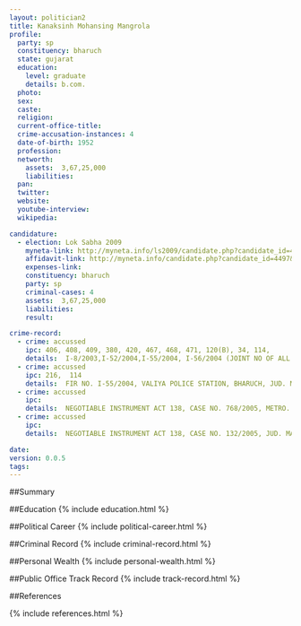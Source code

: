 ```yaml
---
layout: politician2
title: Kanaksinh Mohansing Mangrola
profile: 
  party: sp
  constituency: bharuch
  state: gujarat
  education: 
    level: graduate
    details: b.com.
  photo: 
  sex: 
  caste: 
  religion: 
  current-office-title: 
  crime-accusation-instances: 4
  date-of-birth: 1952
  profession: 
  networth: 
    assets:  3,67,25,000
    liabilities: 
  pan: 
  twitter: 
  website: 
  youtube-interview: 
  wikipedia: 

candidature: 
  - election: Lok Sabha 2009
    myneta-link: http://myneta.info/ls2009/candidate.php?candidate_id=4497
    affidavit-link: http://myneta.info/candidate.php?candidate_id=4497&scan=original
    expenses-link: 
    constituency: bharuch 
    party: sp
    criminal-cases: 4
    assets:  3,67,25,000
    liabilities: 
    result:  

crime-record: 
  - crime: accussed
    ipc: 406, 408, 409, 380, 420, 467, 468, 471, 120(B), 34, 114,
    details:  I-8/2003,I-52/2004,I-55/2004, I-56/2004 (JOINT NO OF ALL CASE 1887/2003). STAY GIVEN BY GUJARAT HIGH COURT   
  - crime: accussed
    ipc: 216,  114
    details:  FIR NO. I-55/2004, VALIYA POLICE STATION, BHARUCH, JUD. MAG., VALIYA, CASE NO. 1517/2004, 02/09/2008  
  - crime: accussed
    ipc: 
    details:  NEGOTIABLE INSTRUMENT ACT 138, CASE NO. 768/2005, METRO. MAG. DELHI.   
  - crime: accussed
    ipc: 
    details:  NEGOTIABLE INSTRUMENT ACT 138, CASE NO. 132/2005, JUD. MAG. F.C., AMRITSAR   

date: 
version: 0.0.5
tags: 
---
```

##Summary


##Education
{% include education.html %}


##Political Career
{% include political-career.html %}


##Criminal Record
{% include criminal-record.html %}


##Personal Wealth
{% include personal-wealth.html %}


##Public Office Track Record
{% include track-record.html %}


##References


{% include references.html %}